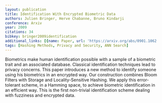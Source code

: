 ```yaml
---
layout: publication
title: Identification With Encrypted Biometric Data
authors: Julien Bringer, Herve Chabanne, Bruno Kindarji
conference: Arxiv
year: 2009
citations: 34
bibkey: bringer2009identification
additional_links: [{name: Paper, url: 'https://arxiv.org/abs/0901.1062'}]
tags: [Hashing Methods, Privacy and Security, ANN Search]
---
```

Biometrics make human identification possible with a sample of a biometric
trait and an associated database. Classical identification techniques lead to
privacy concerns. This paper introduces a new method to identify someone using
his biometrics in an encrypted way. Our construction combines Bloom Filters
with Storage and Locality-Sensitive Hashing. We apply this error-tolerant
scheme, in a Hamming space, to achieve biometric identification in an efficient
way. This is the first non-trivial identification scheme dealing with fuzziness
and encrypted data.